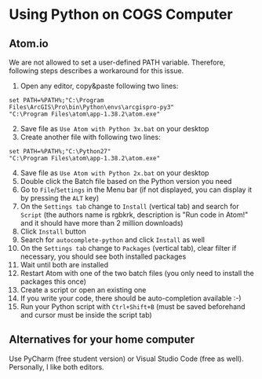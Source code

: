 # Using Python on COGS Computer
## Atom.io
We are not allowed to set a user-defined PATH variable. Therefore, following steps describes a workaround for this issue.
1. Open any editor, copy&paste following two lines:
```
set PATH=%PATH%;"C:\Program Files\ArcGIS\Pro\bin\Python\envs\arcgispro-py3"
"C:\Program Files\atom\app-1.38.2\atom.exe"
```
2. Save file as `Use Atom with Python 3x.bat` on your desktop
3. Create another file with following two lines:
```
set PATH=%PATH%;"C:\Python27"
"C:\Program Files\atom\app-1.38.2\atom.exe"
```
4. Save file as `Use Atom with Python 2x.bat` on your desktop
5. Double click the Batch file based on the Python version you need
6. Go to `File`/`Settings` in the Menu bar (if not displayed, you can display it by pressing the `ALT` key)
7. On the `Settings tab` change to `Install` (vertical tab) and search for `Script` (the authors name is rgbkrk, description is "Run code in Atom!" and it should have more than 2 million downloads)
8. Click `Install` button
9. Search for `autocomplete-python` and click `Install` as well
10. On the `Settings tab` change to `Packages` (vertical tab), clear filter if necessary, you should see both installed packages
11. Wait until both are installed
12. Restart Atom with one of the two batch files (you only need to install the packages this once)
13. Create a script or open an existing one
14. If you write your code, there should be auto-completion available :-)
15. Run your Python script with `Ctrl+Shift+B` (must be saved beforehand and cursor must be inside the script tab)

## Alternatives for your home computer
Use PyCharm (free student version) or Visual Studio Code (free as well). Personally, I like both editors.
